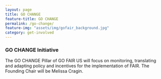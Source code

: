 ```yaml
---
layout: page
title: GO CHANGE
feature-title: GO CHANGE
permalink: /go-change/
feature-img: "assets/img/gofair_background.jpg"
category: get-involved
---
```


<h3> GO CHANGE Initiative</h3>

<p> The GO CHANGE Pillar of GO FAIR US will focus on monitoring, translating and adapting policy and incentives for the implementation of FAIR. The Founding Chair will be Melissa Cragin.
 </p>
